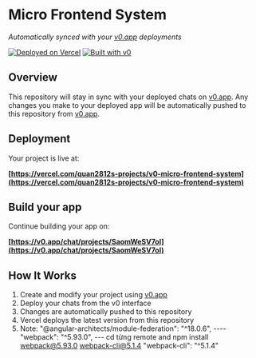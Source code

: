 # Micro Frontend System

*Automatically synced with your [v0.app](https://v0.app) deployments*

[![Deployed on Vercel](https://img.shields.io/badge/Deployed%20on-Vercel-black?style=for-the-badge&logo=vercel)](https://vercel.com/quan2812s-projects/v0-micro-frontend-system)
[![Built with v0](https://img.shields.io/badge/Built%20with-v0.app-black?style=for-the-badge)](https://v0.app/chat/projects/SaomWeSV7ol)

## Overview

This repository will stay in sync with your deployed chats on [v0.app](https://v0.app).
Any changes you make to your deployed app will be automatically pushed to this repository from [v0.app](https://v0.app).

## Deployment

Your project is live at:

**[https://vercel.com/quan2812s-projects/v0-micro-frontend-system](https://vercel.com/quan2812s-projects/v0-micro-frontend-system)**

## Build your app

Continue building your app on:

**[https://v0.app/chat/projects/SaomWeSV7ol](https://v0.app/chat/projects/SaomWeSV7ol)**

## How It Works

1. Create and modify your project using [v0.app](https://v0.app)
2. Deploy your chats from the v0 interface
3. Changes are automatically pushed to this repository
4. Vercel deploys the latest version from this repository
5. Note: 
    "@angular-architects/module-federation": "^18.0.6", ---- 
    "webpack": "^5.93.0", --- cd từng remote and npm install webpack@5.93.0 webpack-cli@5.1.4
    "webpack-cli": "^5.1.4"